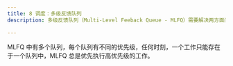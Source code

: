 ```yaml
---
title: 8 调度：多级反馈队列
description: 多级反馈队列（Multi-Level Feeback Queue - MLFQ）需要解决两方面问题。首先，它要优化周转时间。其次，MLFQ 希望给交互用户很好的交互体验，因此需要降低响应时间。

---
```


MLFQ 中有多个队列，每个队列有不同的优先级，任何时刻，一个工作只能存在于一个队列中，MLFQ 总是优先执行高优先级的工作。